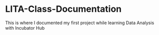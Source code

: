 # LITA-Class-Documentation
This is where I documented my first project while learning Data Analysis with Incubator Hub
